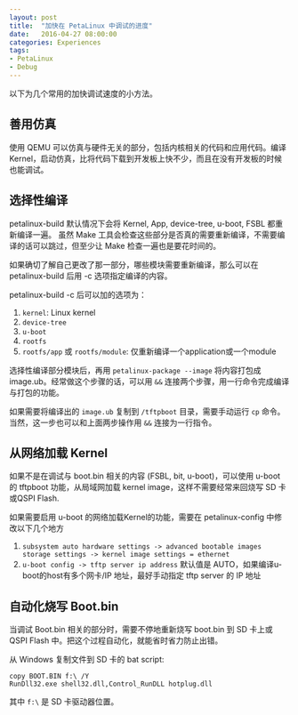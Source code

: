 ```yaml
---
layout: post
title:  "加快在 PetaLinux 中调试的进度"
date:   2016-04-27 08:00:00
categories: Experiences
tags:
- PetaLinux
- Debug
---
```


以下为几个常用的加快调试速度的小方法。

## 善用仿真 ##
使用 QEMU 可以仿真与硬件无关的部分，包括内核相关的代码和应用代码。编译Kernel，启动仿真，比将代码下载到开发板上快不少，而且在没有开发板的时候也能调试。

## 选择性编译 ##
petalinux-build 默认情况下会将 Kernel, App, device-tree, u-boot, FSBL 都重新编译一遍。
虽然 Make 工具会检查这些部分是否真的需要重新编译，不需要编译的话可以跳过，但至少让 Make 检查一遍也是要花时间的。

如果确切了解自己更改了那一部分，哪些模块需要重新编译，那么可以在 petalinux-build 后用 -c 选项指定编译的内容。

petalinux-build -c 后可以加的选项为：

1. `kernel`: Linux kernel
2. `device-tree`
3. `u-boot`
4. `rootfs`
5. `rootfs/app` 或 `rootfs/module`: 仅重新编译一个application或一个module

选择性编译部分模块后，再用 `petalinux-package --image` 将内容打包成image.ub。经常做这个步骤的话，可以用 `&&` 连接两个步骤，用一行命令完成编译与打包的功能。

如果需要将编译出的 `image.ub` 复制到 `/tftpboot` 目录，需要手动运行 `cp` 命令。当然，这一步也可以和上面两步操作用 `&&` 连接为一行指令。

## 从网络加载 Kernel ##
如果不是在调试与 boot.bin 相关的内容 (FSBL, bit, u-boot)，可以使用 u-boot 的 tftpboot 功能，从局域网加载 kernel image，这样不需要经常来回烧写 SD 卡或QSPI Flash.

如果需要启用 u-boot 的网络加载Kernel的功能，需要在 petalinux-config 中修改以下几个地方

1. `subsystem auto hardware settings -> advanced bootable images storage settings -> kernel image settings = ethernet`
2. `u-boot config -> tftp server ip address` 默认值是 AUTO，如果编译u-boot的host有多个网卡/IP 地址，最好手动指定 tftp server 的 IP 地址

## 自动化烧写 Boot.bin ##
当调试 Boot.bin 相关的部分时，需要不停地重新烧写 boot.bin 到 SD 卡上或 QSPI Flash 中。把这个过程自动化，就能省时省力防止出错。

从 Windows 复制文件到 SD 卡的 bat script:

```
copy BOOT.BIN f:\ /Y
RunDll32.exe shell32.dll,Control_RunDLL hotplug.dll
```

其中 `f:\` 是 SD 卡驱动器位置。
